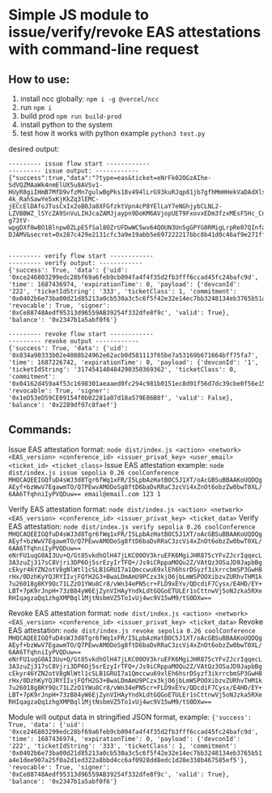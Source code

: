 # Simple JS module to issue/verify/revoke EAS attestations with command-line request

## How to use:

1. install ncc globally: ```npm i -g @vercel/ncc```
2. run ```npm i```
3. build prod ```npm run build-prod```
4. install python to the system
5. test how it works with python example ```python3 test.py```

desired output:
```
--------- issue flow start ------------
--------- issue output: ------------
{"success":true,"data":"?type=eas&ticket=eNrFk02OGzAIhe-SdVQZMAaWk4nmElUX5u8AVSv1-HUyR8giIHmB7MfD9vfzMn7gulwBgPks18v494lLrG93kuRJqp81jb7gfhMmHHekVaDAdXlshrGiK7vFFLX2XiaGA7A38lA5yZaF2KOitX2DeTQ6C-4k_RahSawYe5xKjKkZq3lEMC-jECcElDAfoJTusCxIx2oB0Ja8XFGfzktVpn4cP8YElLaY7eNGhjybCLNL2-LZVBBWZ_lSYcZA9SnVuLIHJcaZAMJjaypn9DoKM6AVjopUET9FxovxEDm3fzxMEsF5Hc_Cn99_63V5fdFcvDodvPH0I86LP3K8K-g73tV-wpgDXf0wBO1Blnpw0ZLpE5fSal8OZrUFDwWC5wv64QOUN3Un5gGPYG0RMigLrpRe07QInfaOHOkZlTnThvuCKAqCmSRxACt_FY_x6z-DJAMV&secret=0x287c429e2131cfc3a9e19abb5e697222217bbc8b41d0c46af9e271ff96e795a8&mail=email2%40email3","balance":"0x2347b1a5abf0f6"}


--------- verify flow start ------------
--------- verify output: ------------
{'success': True, 'data': {'uid': '0xce246803299edc28bf69a6feb9cb094fa4f4f35d2fb3fff6ccad45fc24bafc9d', 'time': 1687436974, 'expirationTime': 0, 'payload': {'devconId': '222', 'ticketIdString': '333', 'ticketClass': 1, 'commitment': '0x0402b6e73ba00d21d85213a0cb530a3c5c6f5f42e32e14ec7bb3248134eb3765b51a4e1dee907a25f0a2d1ed322a8bbd4cc6af0928dd8edc1d20e338b467585ef5'}, 'revocable': True, 'signer': '0xCe88748Aedf95313d96559AB39254f332dfe8f9c', 'valid': True}, 'balance': '0x2347b1a5abf0f6'}

--------- revoke flow start ------------
--------- revoke output ------------
{'success': True, 'data': {'uid': '0x834a90333b02e4088b24962e62acb0d581113f65be7a53169b671664bff75fa7', 'time': 1687226742, 'expirationTime': 0, 'payload': {'devconId': '1', 'ticketIdString': '317454140484290350369362', 'ticketClass': 0, 'commitment': '0x04162d459a4f53c1698301aeaaed0fc294c981b0151ec8d91f56d7dc39cbe0f56e153d87e224cbe56305e42e5bb8680baac92a58af7699f3dc7ab58ee4572ac715'}, 'revocable': True, 'signer': '0x1eD53eD59CE09154f0b02281a07d18a579E86B8f', 'valid': False}, 'balance': '0x2289df97c8faef'}
```


## Commands:

Issue EAS attestation format: ```node dist/index.js <action> <network> <EAS_version> <conference_id> <issuer_privat_key> <user_email> <ticket_id> <ticket_class>```
Issue EAS attestation example: ```node dist/index.js issue sepolia 0.26 coolConference MHQCAQEEIGQfuD4sWJ3d8Tgr6fWq1xFR/I5LpbAzHatBOC5J1XT/oAcGBSuBBAAKoUQDQgAEyf+bzWwV7EgawmTO/Q7PEwvAMODoSg8ftD6baDvRRaC3zcVi4xZnOt6obzZw0bwT0XL/6AA6TfqhniIyPVQDuw== email@email.com 123 1```

Verify EAS attestation format: ```node dist/index.js <action> <network> <EAS_version> <conference_id> <issuer_privat_key> <ticket_data>```
Verify EAS attestation: ```node dist/index.js verify sepolia 0.26 coolConference MHQCAQEEIGQfuD4sWJ3d8Tgr6fWq1xFR/I5LpbAzHatBOC5J1XT/oAcGBSuBBAAKoUQDQgAEyf+bzWwV7EgawmTO/Q7PEwvAMODoSg8ftD6baDvRRaC3zcVi4xZnOt6obzZw0bwT0XL/6AA6TfqhniIyPVQDuw== eNrFU1uqG0AI3Uu+Q/Gt85vkdhOlH47jLKC00OV3kruEFK6MgiJHR875cYFvZJcrIqqecL3A3zuZj317sC8Vjri3DP6Oj5srEzyIrTFQ+/Js9iCRppaMOQu2Z/VAtQz3OSaJD9JapbBgcEkyr46YZN2otV8gNlWtl1cSLB1GRUI7a1Qmccwu69xlEh6hsrDSyzf3ikrrcbmSP3GwH8rHx/0DzhKyYQJRYIIvjFQfH2G3+BwaLDmAmU9PCzx3kjO6jbLmWSPOOXibzvZURhvTHM1k7u26018g8KY9Qc71LZzO1YWu8Cr8/vWn34ePN5cr+FLD9xEYv/QDcdiF7Cysx/E4HD/EY+LBT+7pK9rJnpH+73zB84yW6EjZynVIHAyYndkLdtGQGoETULEr1sCttnwVj5oNJzka5RXeRHIqagzaQq1zhgXMPBql1MjtNsbmVZ5To1vUj4wc9V15wM9/tS0DXw==```

Revoke EAS attestation format: ```node dist/index.js <action> <network> <EAS_version> <conference_id> <issuer_privat_key> <ticket_data>```
Revoke EAS attestation: ```node dist/index.js revoke sepolia 0.26 coolConference MHQCAQEEIGQfuD4sWJ3d8Tgr6fWq1xFR/I5LpbAzHatBOC5J1XT/oAcGBSuBBAAKoUQDQgAEyf+bzWwV7EgawmTO/Q7PEwvAMODoSg8ftD6baDvRRaC3zcVi4xZnOt6obzZw0bwT0XL/6AA6TfqhniIyPVQDuw== eNrFU1uqG0AI3Uu+Q/Gt85vkdhOlH47jLKC00OV3kruEFK6MgiJHR875cYFvZJcrIqqecL3A3zuZj317sC8Vjri3DP6Oj5srEzyIrTFQ+/Js9iCRppaMOQu2Z/VAtQz3OSaJD9JapbBgcEkyr46YZN2otV8gNlWtl1cSLB1GRUI7a1Qmccwu69xlEh6hsrDSyzf3ikrrcbmSP3GwH8rHx/0DzhKyYQJRYIIvjFQfH2G3+BwaLDmAmU9PCzx3kjO6jbLmWSPOOXibzvZURhvTHM1k7u26018g8KY9Qc71LZzO1YWu8Cr8/vWn34ePN5cr+FLD9xEYv/QDcdiF7Cysx/E4HD/EY+LBT+7pK9rJnpH+73zB84yW6EjZynVIHAyYndkLdtGQGoETULEr1sCttnwVj5oNJzka5RXeRHIqagzaQq1zhgXMPBql1MjtNsbmVZ5To1vUj4wc9V15wM9/tS0DXw==```

Module will output data in stringified JSON format, example:
```{'success': True, 'data': {'uid': '0xce246803299edc28bf69a6feb9cb094fa4f4f35d2fb3fff6ccad45fc24bafc9d', 'time': 1687436974, 'expirationTime': 0, 'payload': {'devconId': '222', 'ticketIdString': '333', 'ticketClass': 1, 'commitment': '0x0402b6e73ba00d21d85213a0cb530a3c5c6f5f42e32e14ec7bb3248134eb3765b51a4e1dee907a25f0a2d1ed322a8bbd4cc6af0928dd8edc1d20e338b467585ef5'}, 'revocable': True, 'signer': '0xCe88748Aedf95313d96559AB39254f332dfe8f9c', 'valid': True}, 'balance': '0x2347b1a5abf0f6'}```